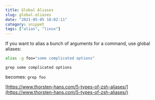 ```yaml
---
title: Global Aliases
slug: global-aliases
date: "2021-05-05 18:02:11"
category: snippet
tags: ["alias", "linux"]
---
```


If you want to alias a bunch of arguments for a command, use global aliases:

```bash
alias -g foo="some complicated options"
```

`grep some complicated options`

becomes: `grep foo`

[https://www.thorsten-hans.com/5-types-of-zsh-aliases/](https://www.thorsten-hans.com/5-types-of-zsh-aliases/)
